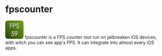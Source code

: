 # fpscounter

![icon](https://github.com/agdsdl/fpscounter/blob/master/layout/Library/PreferenceLoader/Preferences/fpscounter@2x.png?raw=true)
fpscounter is a FPS counter tool run on jailbreaken iOS devices, with witch you can see app's FPS. It can integrate into almost every iOS apps.
